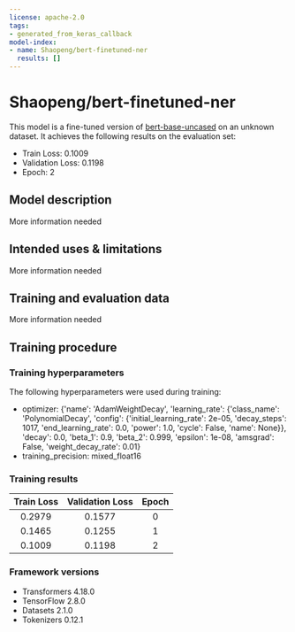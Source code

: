 ```yaml
---
license: apache-2.0
tags:
- generated_from_keras_callback
model-index:
- name: Shaopeng/bert-finetuned-ner
  results: []
---
```


<!-- This model card has been generated automatically according to the information Keras had access to. You should
probably proofread and complete it, then remove this comment. -->

# Shaopeng/bert-finetuned-ner

This model is a fine-tuned version of [bert-base-uncased](https://huggingface.co/bert-base-uncased) on an unknown dataset.
It achieves the following results on the evaluation set:
- Train Loss: 0.1009
- Validation Loss: 0.1198
- Epoch: 2

## Model description

More information needed

## Intended uses & limitations

More information needed

## Training and evaluation data

More information needed

## Training procedure

### Training hyperparameters

The following hyperparameters were used during training:
- optimizer: {'name': 'AdamWeightDecay', 'learning_rate': {'class_name': 'PolynomialDecay', 'config': {'initial_learning_rate': 2e-05, 'decay_steps': 1017, 'end_learning_rate': 0.0, 'power': 1.0, 'cycle': False, 'name': None}}, 'decay': 0.0, 'beta_1': 0.9, 'beta_2': 0.999, 'epsilon': 1e-08, 'amsgrad': False, 'weight_decay_rate': 0.01}
- training_precision: mixed_float16

### Training results

| Train Loss | Validation Loss | Epoch |
|:----------:|:---------------:|:-----:|
| 0.2979     | 0.1577          | 0     |
| 0.1465     | 0.1255          | 1     |
| 0.1009     | 0.1198          | 2     |


### Framework versions

- Transformers 4.18.0
- TensorFlow 2.8.0
- Datasets 2.1.0
- Tokenizers 0.12.1
